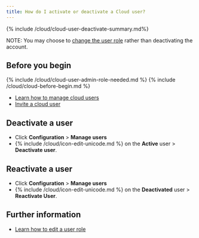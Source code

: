 ```yaml
---
title: How do I activate or deactivate a Cloud user?
---
```


{% include /cloud/cloud-user-deactivate-summary.md%}

NOTE: You may choose to [change the user role](/cloud/cloud-configuration/cloud-user-edit-role) rather than deactivating the account.

## Before you begin

{% include /cloud/cloud-user-admin-role-needed.md %}
{% include /cloud/cloud-before-begin.md %}
* [Learn how to manage cloud users](/cloud/cloud-configuration/cloud-users-manage)
* [Invite a cloud user](/cloud/cloud-configuration/cloud-user-invite)

## Deactivate a user

* Click **Configuration** > **Manage users**
* {% include /cloud/icon-edit-unicode.md %} on the **Active** user > **Deactivate user**.

## Reactivate a user

* Click **Configuration** > **Manage users**
* {% include /cloud/icon-edit-unicode.md %} on the **Deactivated** user > **Reactivate User**.

## Further information

* [Learn how to edit a user role](/cloud/cloud-configuration/cloud-user-edit-role)
